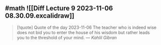 #math
![[Diff Lecture 9 2023-11-06 08.30.09.excalidraw]]
---
>[!quote] Quote of the day 2023-11-06
> The teacher who is indeed wise does not bid you to enter the house of his wisdom but rather leads you to the threshold of your mind.
> — <cite>Kahlil Gibran</cite>